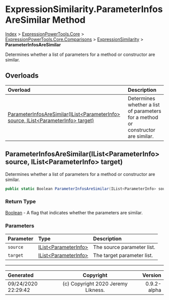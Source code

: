 ﻿# ExpressionSimilarity.ParameterInfosAreSimilar Method

[Index](../index.md) > [ExpressionPowerTools.Core](ExpressionPowerTools.Core.a.md) > [ExpressionPowerTools.Core.Comparisons](ExpressionPowerTools.Core.Comparisons.n.md) > [ExpressionSimilarity](ExpressionPowerTools.Core.Comparisons.ExpressionSimilarity.cs.md) > **ParameterInfosAreSimilar**

Determines whether a list of parameters for a method or constructor are similar.

## Overloads

| Overload | Description |
| :-- | :-- |
| [ParameterInfosAreSimilar(IList&lt;ParameterInfo> source, IList&lt;ParameterInfo> target)](#parameterinfosaresimilarilistparameterinfo-source-ilistparameterinfo-target) | Determines whether a list of parameters for a method or constructor are similar. |
## ParameterInfosAreSimilar(IList&lt;ParameterInfo> source, IList&lt;ParameterInfo> target)

Determines whether a list of parameters for a method or constructor are similar.

```csharp
public static Boolean ParameterInfosAreSimilar(IList<ParameterInfo> source, IList<ParameterInfo> target)
```

### Return Type

 [Boolean](https://docs.microsoft.com/dotnet/api/system.boolean)  - A flag that indicates whether the parameters are similar.

### Parameters

| Parameter | Type | Description |
| :-- | :-- | :-- |
| `source` | [IList&lt;ParameterInfo>](https://docs.microsoft.com/dotnet/api/system.collections.generic.ilist-1) | The source parameter list. |
| `target` | [IList&lt;ParameterInfo>](https://docs.microsoft.com/dotnet/api/system.collections.generic.ilist-1) | The target parameter list. |



---

| Generated | Copyright | Version |
| :-- | :-: | --: |
| 09/24/2020 22:29:42 | (c) Copyright 2020 Jeremy Likness. | 0.9.2-alpha |
